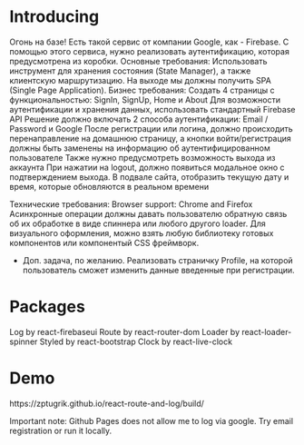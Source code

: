 <h1>Introducing</h1>
Огонь на базе!
Есть такой сервис от компании Google, как - Firebase. С помощью этого сервиса, нужно реализовать аутентификацию, которая предусмотрена из коробки.
Основные требования: Использовать инструмент для хранения состояния (State Manager), а также клиентскую маршрутизацию. На выходе мы должны получить SPA (Single Page Application).
Бизнес требования:
Создать 4 страницы с функциональностью: SignIn, SignUp, Home и About
Для возможности аутентификации и хранения данных, использовать стандартный Firebase API
Решение должно включать 2 способа аутентификации: Email / Password и Google
После регистрации или логина, должно происходить перенаправление на домашнюю страницу, а кнопки войти/регистрация должны быть заменены на информацию об аутентифицированном пользователе
Также нужно предусмотреть возможность выхода из аккаунта
При нажатии на logout, должно появиться модальное окно с подтверждением выхода.
В подвале сайта, отобразить текущую дату и время, которые обновляются в реальном времени
 
Технические требования: 
Browser support: Chrome and Firefox
Асинхронные операции должны давать пользователю обратную связь об их обработке в виде спиннера или любого другого loader.
Для визуального оформления, можно взять любую библиотеку готовых компонентов или компонентый CSS фреймворк.
 
* Доп. задача, по желанию. Реализовать страничку Profile, на которой пользователь сможет изменить данные введенные при регистрации.

<h1>Packages</h1>
Log by react-firebaseui
Route by react-router-dom
Loader by react-loader-spinner
Styled by react-bootstrap
Clock by react-live-clock

<h1>Demo</h1>
https://zptugrik.github.io/react-route-and-log/build/

Important note: Github Pages does not allow me to log via google. Try email registration or run it locally.